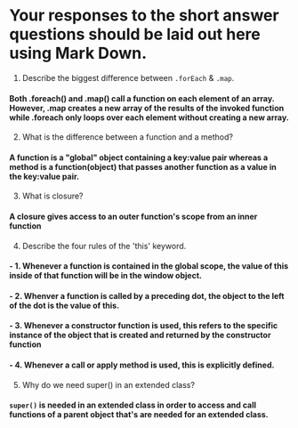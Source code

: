 # Your responses to the short answer questions should be laid out here using Mark Down.
1. Describe the biggest difference between `.forEach` & `.map`.
#### Both .foreach() and .map() call a function on each element of an array. However, .map creates a new array of the results of the invoked function while .foreach only loops over each element without creating a new array.
2. What is the difference between a function and a method?
#### A function is a "global" object containing a key:value pair whereas a method is a function(object) that passes another function as a value in the key:value pair.
3. What is closure?
#### A closure gives access to an outer function's scope from an inner function
4. Describe the four rules of the 'this' keyword.
#### - 1. Whenever a function is contained in the global scope, the value of **this** inside of that function will be in the window object.
#### - 2. Whenver a function is called by a preceding dot, the object to the left of the dot is the value of **this**.
#### - 3. Whenever a constructor function is used, **this** refers to the specific instance of the object that is created and returned by the constructor function
#### - 4. Whenever a **call** or **apply** method is used, **this** is explicitly defined.
5. Why do we need super() in an extended class?
#### ```super()``` is needed in an extended class in order to access and call functions of a parent object that's are needed for an extended class.
